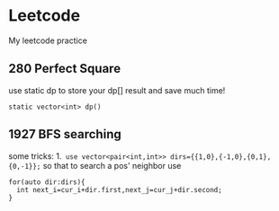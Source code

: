 # Leetcode
My leetcode practice

## 280 Perfect Square
use static dp to store your dp[] result and save much time!
```
static vector<int> dp()
```
## 1927 BFS searching
some tricks:
1.``` use vector<pair<int,int>> dirs={{1,0},{-1,0},{0,1},{0,-1}};```
so that to search a pos' neighbor 
use
```
for(auto dir:dirs){
  int next_i=cur_i+dir.first,next_j=cur_j+dir.second;
}
